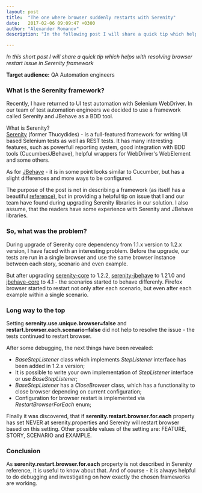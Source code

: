 ```yaml
---
layout: post
title:  "The one where browser suddenly restarts with Serenity"
date:   2017-02-06 09:09:47 +0300
author: "Alexander Romanov"
description: "In the following post I will share a quick tip which helps with resolving browser restart issue in Serenity framework"

---
```


_In this short post I will share a quick tip which helps with resolving browser restart issue in Serenity framework_ 

**Target audience:** QA Automation engineers

### What is the Serenity framework?

Recently, I have returned to UI test automation with Selenium WebDriver. In our team of test automation engineers we decided to use a framework called Serenity and JBehave as a BDD tool. 

What is Serenity?  
[Serenity][Serenity] (former Thucydides) - is a full-featured framework for writing UI based Selenium tests as well as REST tests. It has many interesting features, such as powerfull reporting system, good integration with BDD tools (Cucumber/JBehave), helpful wrappers for WebDriver's WebElement and some others.   

As for [JBehave][JBehave]  - it is in some point looks similar to Cucumber, but has a slight differences and more ways to be configured.  

The purpose of the post is not in describing a framework (as itself has a beautiful [reference][Serenity reference]), but in providing a helpful tip on issue that I and our team have found during upgrading Serenity libraries in our solution. I also assume, that the readers have some experience with Serenity and JBehave libraries.  

### So, what was the problem?  

During upgrade of Serenity core dependency from 1.1.x version to 1.2.x version, I have faced with an interesting problem. Before the upgrade, our tests are run in a single browser and use the same browser instance between each story, scenario and even example.  

But after upgrading [serenity-core][serenity-core] to 1.2.2, [serenity-jbehave][serenity-jbehave] to 1.21.0 and [jbehave-core][jbehave-core] to 4.1 - the scenarios started to behave differenly. Firefox browser started to restart not only after each scenario, but even after each example within a single scenario.  

### Long way to the top  

Setting **serenity.use.unique.browser=false** and **restart.browser.each.scenario=false** did not help to resolve the issue - the tests continued to restart browser.

After some debugging, the next things have been revealed:  
 - *BaseStepListener* class which implements *StepListener* interface has been added in 1.2.x version;  
 - It is possible to write your own implementation of *StepListener* interface or use *BaseStepListener*;  
 - *BaseStepListener* has a *CloseBrowser* class, which has a functionality to close browser depending on current configuration;  
 - Configuration for browser restart is implemented via *RestartBrowserForEach* enum;  

Finally it was discovered, that if **serenity.restart.browser.for.each** property has set NEVER at serenity.properties and Serenity will restart browser based on this setting. Other possible values of the setting are: FEATURE, STORY, SCENARIO and EXAMPLE.  

### Conclusion
As **serenity.restart.browser.for.each** property is not described in Serenity reference, it is useful to know about that. And of course - it is always helpful to do debugging and investigating on how exactly the chosen frameworks are working.   

[Serenity]: http://www.thucydides.info/#/
[Jbehave]: http://jbehave.org/
[Serenity reference]: http://serenity-bdd.info/docs/serenity/
[serenity-core]: https://mvnrepository.com/artifact/net.serenity-bdd/serenity-core
[serenity-jbehave]: https://mvnrepository.com/artifact/net.serenity-bdd/serenity-jbehave
[jbehave-core]: https://mvnrepository.com/artifact/org.jbehave/jbehave-core
